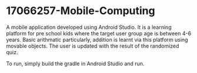 # 17066257-Mobile-Computing
A mobile application developed using Android Studio.
It is a learning platform for pre school kids where the target user group age is between 4-6 years.
Basic arithmatic particularly, addition is learnt via this platform using movable objects. 
The user is updated with the result of the randomized quiz.

To run, simply build the gradle in Android Studio and run. 

